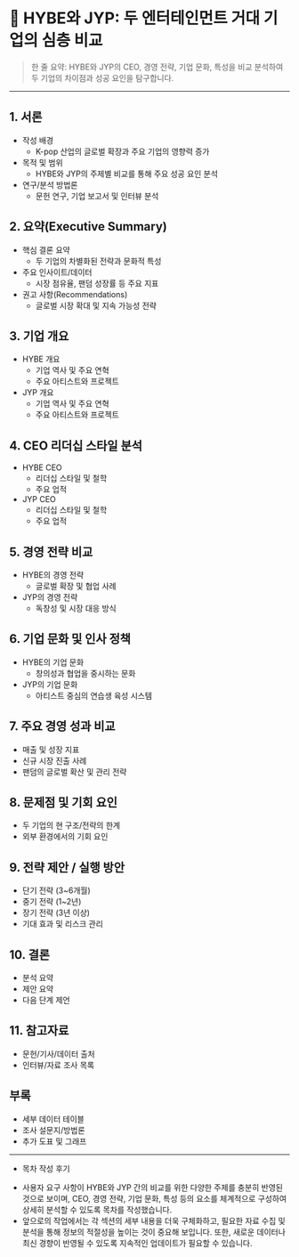 # 📑 HYBE와 JYP: 두 엔터테인먼트 거대 기업의 심층 비교
> 한 줄 요약: HYBE와 JYP의 CEO, 경영 전략, 기업 문화, 특성을 비교 분석하여 두 기업의 차이점과 성공 요인을 탐구합니다.

---

## 1. 서론
- 작성 배경
  - K-pop 산업의 글로벌 확장과 주요 기업의 영향력 증가
- 목적 및 범위
  - HYBE와 JYP의 주제별 비교를 통해 주요 성공 요인 분석
- 연구/분석 방법론
  - 문헌 연구, 기업 보고서 및 인터뷰 분석

## 2. 요약(Executive Summary)
- 핵심 결론 요약
  - 두 기업의 차별화된 전략과 문화적 특성
- 주요 인사이트/데이터
  - 시장 점유율, 팬덤 성장률 등 주요 지표
- 권고 사항(Recommendations)
  - 글로벌 시장 확대 및 지속 가능성 전략

## 3. 기업 개요
- HYBE 개요
  - 기업 역사 및 주요 연혁
  - 주요 아티스트와 프로젝트
- JYP 개요
  - 기업 역사 및 주요 연혁
  - 주요 아티스트와 프로젝트

## 4. CEO 리더십 스타일 분석
- HYBE CEO
  - 리더십 스타일 및 철학
  - 주요 업적
- JYP CEO
  - 리더십 스타일 및 철학
  - 주요 업적

## 5. 경영 전략 비교
- HYBE의 경영 전략
  - 글로벌 확장 및 협업 사례
- JYP의 경영 전략
  - 독창성 및 시장 대응 방식

## 6. 기업 문화 및 인사 정책
- HYBE의 기업 문화
  - 창의성과 협업을 중시하는 문화
- JYP의 기업 문화
  - 아티스트 중심의 연습생 육성 시스템

## 7. 주요 경영 성과 비교
- 매출 및 성장 지표
- 신규 시장 진출 사례
- 팬덤의 글로벌 확산 및 관리 전략

## 8. 문제점 및 기회 요인
- 두 기업의 현 구조/전략의 한계
- 외부 환경에서의 기회 요인

## 9. 전략 제안 / 실행 방안
- 단기 전략 (3~6개월)
- 중기 전략 (1~2년)
- 장기 전략 (3년 이상)
- 기대 효과 및 리스크 관리

## 10. 결론
- 분석 요약
- 제안 요약
- 다음 단계 제언

## 11. 참고자료
- 문헌/기사/데이터 출처
- 인터뷰/자료 조사 목록

## 부록
- 세부 데이터 테이블
- 조사 설문지/방법론
- 추가 도표 및 그래프

---

+ 목차 작성 후기
- 사용자 요구 사항이 HYBE와 JYP 간의 비교를 위한 다양한 주제를 충분히 반영된 것으로 보이며, CEO, 경영 전략, 기업 문화, 특성 등의 요소를 체계적으로 구성하여 상세히 분석할 수 있도록 목차를 작성했습니다. 
- 앞으로의 작업에서는 각 섹션의 세부 내용을 더욱 구체화하고, 필요한 자료 수집 및 분석을 통해 정보의 적절성을 높이는 것이 중요해 보입니다. 또한, 새로운 데이터나 최신 경향이 반영될 수 있도록 지속적인 업데이트가 필요할 수 있습니다.